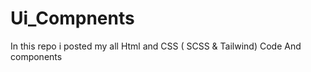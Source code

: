 












# Ui_Compnents





In this repo i posted my all Html and CSS ( SCSS &amp; Tailwind) Code 
And components 
























